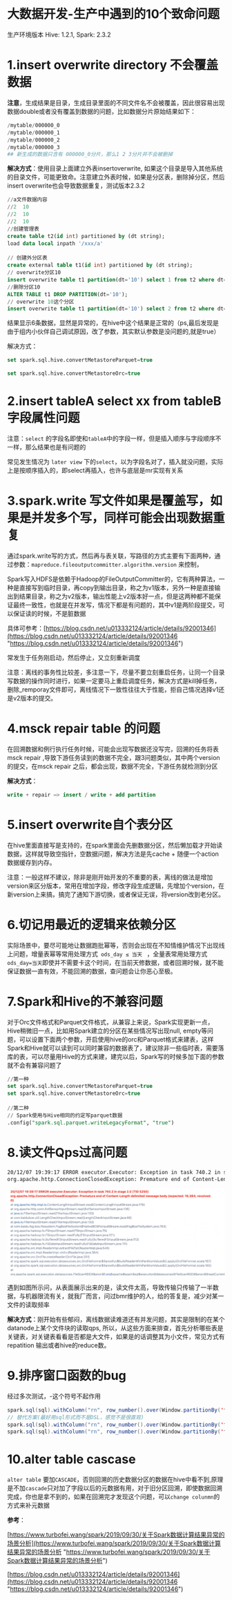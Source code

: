 # 大数据开发-生产中遇到的10个致命问题

生产环境版本 Hive: 1.2.1, Spark: 2.3.2

# 1.insert overwrite directory 不会覆盖数据

**注意**，生成结果是目录，生成目录里面的不同文件名不会被覆盖，因此很容易出现数据double或者没有覆盖到数据的问题，比如数据分片原始结果如下：

```powershell
/mytable/000000_0
/mytable/000000_1
/mytable/000000_2
/mytable/000000_3 
## 新生成的数据只含有 000000_0分片，那么1 2 3分片并不会被删掉
```

**解决方式**：使用目录上面建立外表insertoverwrite, 如果这个目录是导入其他系统的目录文件，可能更致命。注意建立外表时候，如果是分区表，删除掉分区，然后insert overwrite也会导致数据重复，测试版本2.3.2

```sql
//a文件数据内容
//2  10
//2  10
//2  10
//创建管理表
create table t2(id int) partitioned by (dt string);
load data local inpath '/xxx/a'

// 创建外分区表
create external table t1(id int) partitioned by (dt string);
// overwrite分区10
insert overwrite table t1 partition(dt='10') select 1 from t2 where dt=10;
//删除分区10
ALTER TABLE t1 DROP PARTITION(dt='10');
// overwrite 10这个分区
insert overwrite table t1 partition(dt='10') select 2 from t2 where dt=10;
```

结果显示6条数据，显然是异常的，在hive中这个结果是正常的（ps,最后发现是由于组内小伙伴自己调试原因，改了参数，其实默认参数是没问题的,就是true）

解决方式：

```sql
set spark.sql.hive.convertMetastoreParquet=true
```

```sql
set spark.sql.hive.convertMetastoreOrc=true
```

# 2.insert tableA select xx from tableB 字段属性问题

注意：`select` 的字段名即使和`tableA`中的字段一样，但是插入顺序与字段顺序不一样，那么结果也是有问题的

常见发生情况为 `later view` 下的`select`，以为字段名对了，插入就没问题，实际上是按顺序插入的，即select再插入，也许与底层是mr实现有关系

# 3.spark.write 写文件如果是覆盖写，如果是并发多个写，同样可能会出现数据重复

通过spark.write写的方式，然后再与表关联，写路径的方式主要有下面两种，通过参数：`mapreduce.fileoutputcommitter.algorithm.version` 来控制，

Spark写入HDFS是依赖于Hadoop的FileOutputCommitter的，它有两种算法，一种是直接写到临时目录，再copy到输出目录，称之为v1版本，另外一种是直接输出到结果目录，称之为v2版本，输出性能上v2版本好一点，但是这两种都不能保证最终一致性，也就是在并发写，情况下都是有问题的，其中v1是两阶段提交，可以保证读的时候，不是脏数据

具体可参考：[https://blog.csdn.net/u013332124/article/details/92001346](https://blog.csdn.net/u013332124/article/details/92001346 "https://blog.csdn.net/u013332124/article/details/92001346")

常发生于任务刚启动，然后停止，又立刻重新调度



注意：离线的事务性比较差，多注意一下，尽量不要立刻重启任务，让同一个目录写数据的操作同时进行，如果一定要马上重启调度任务，解决方式是kill掉任务，删除\_remporay文件即可，离线情况下一致性往往大于性能，拒自己情况选择v1还是v2版本的提交。

# 4.msck repair table 的问题

在回溯数据和例行执行任务时候，可能会出现写数据还没写完，回溯的任务将表msck repair ,导致下游任务读到的数据不完全，跟3问题类似，其中两个version的提交，在msck repair 之后，都会出现，数据不完全，下游任务就检测到分区

**解决方式**：

```sql
write + repair —> insert / write + add partition
```

# 5.insert overwrite自个表分区

在hive里面直接写是支持的，在spark里面会先删数据分区，然后懒加载才开始读数据，这样就导致空指针，空数据问题，解决方法是先cache + 随便一个action 数据缓存到内存。

注意：一般这样不建议，除非是刚开始开发的不重要的表，离线的做法是增加version来区分版本，常用在增加字段，修改字段生成逻辑，先增加个version，在新version上来搞，搞完了通知下游切换，或者保证无误，将version改到老分区。

# 6.切记用最近的逻辑来依赖分区

实际场景中，要尽可能地让数据跑批幂等，否则会出现在不知情维护情况下出现线上问题，增量表幂等常用处理方式`  ods_day ≤ 当天  ` ，全量表常用处理方式`ods_day=当天`即使并不需要卡这个时间，在当前天修数据，或者回溯时候，就不能保证数据一直有效，不能回溯的数据，查问题会让你恶心至极。

# 7.Spark和Hive的不兼容问题

对于Orc文件格式和Parquet文件格式，从兼容上来说，Spark实现更新一点，Hive稍微旧一点，比如用Spark建立的分区在某些情况写出现null, empty等问题，可以设置下面两个参数，开启使用hive的orc和Parquet格式来建表，这样Spark和Hive就可以读到可以同时兼容的数据表了，建议除非一些临时表，需要落库的表，可以尽量用Hive的方式来建，建完以后，Spark写的时候多加下面的参数就不会有兼容问题了

```sql
//第一种
set spark.sql.hive.convertMetastoreParquet=true
set spark.sql.hive.convertMetastoreOrc=true 

//第二种
// Spark使用与Hive相同的约定写parquet数据
.config("spark.sql.parquet.writeLegacyFormat", "true") 
```

# 8.读文件Qps过高问题

```bash
20/12/07 19:39:17 ERROR executor.Executor: Exception in task 740.2 in stage 2.0 (TID 5250)
org.apache.http.ConnectionClosedException: Premature end of Content-Length delimited message body (expected: 16,384; received: 0)
```

![](image/image_-NoBtvou1l.png)



遇到如图所示问，从表面展示出来的是，读文件太高，导致传输只传输了一半数据，与机器限流有关，就我厂而言，问过bmr维护的人，给的答复是，减少对某一文件的读取频率

**解决方式**：刚开始有些郁闷，离线数据读难道还有并发问题，其实是限制的在某个datanode上某个文件块的读取qps, 所以，从这些方面来排查，首先分析哪些表是关键表，对关键表看看是否都是大文件，如果是的话调整其为小文件，常见方式有repatition 输出或者hive的reduce数。

# 9.排序窗口函数的bug

经过多次测试，-这个符号不起作用

```scala
spark.sql(sql).withColumn("rn", row_number().over(Window.partitionBy('f_trans_id).orderBy(-'f_modify_time)))
// 替代方案(最好用sql形式而不是DSL，感觉不是很直观)
spark.sql(sql).withColumn("rn", row_number().over(Window.partitionBy('f_trans_id).orderBy($"f_modify_time".desc))
spark.sql(sql).withColumn("rn", row_number().over(Window.partitionBy('f_trans_id).orderBy(col(f_modify_time).desc))

```

# 10.alter table cascase

`alter table` 要加`CASCADE`，否则回溯的历史数据分区的数据在hive中看不到,原理是不加`cascade`只对加了字段以后的元数据有用，对于旧分区回溯，即使数据回溯完成，你也是拿不到的，如果在回溯完才发现这个问题，可以`change colunmn`的方式来补元数据

**参考**：

[https://www.turbofei.wang/spark/2019/09/30/关于Spark数据计算结果异常的场景分析](https://www.turbofei.wang/spark/2019/09/30/关于Spark数据计算结果异常的场景分析 "https://www.turbofei.wang/spark/2019/09/30/关于Spark数据计算结果异常的场景分析")

[https://blog.csdn.net/u013332124/article/details/92001346](https://blog.csdn.net/u013332124/article/details/92001346 "https://blog.csdn.net/u013332124/article/details/92001346")

